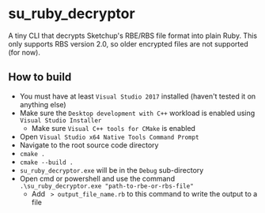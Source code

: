 # su_ruby_decryptor
A tiny CLI that decrypts Sketchup's RBE/RBS file format into plain Ruby. This only supports RBS version 2.0, so older encrypted files are not supported (for now).

## How to build
* You must have at least `Visual Studio 2017` installed (haven't tested it on anything else)
* Make sure the `Desktop development with C++` workload is enabled using `Visual Studio Installer`
  * Make sure `Visual C++ tools for CMake` is enabled
* Open `Visual Studio x64 Native Tools Command Prompt`
* Navigate to the root source code directory
* `cmake .`
* `cmake --build .`
* `su_ruby_decryptor.exe` will be in the `Debug` sub-directory
* Open cmd or powershell and use the command `.\su_ruby_decryptor.exe "path-to-rbe-or-rbs-file"`
  * Add ` > output_file_name.rb` to this command to write the output to a file
